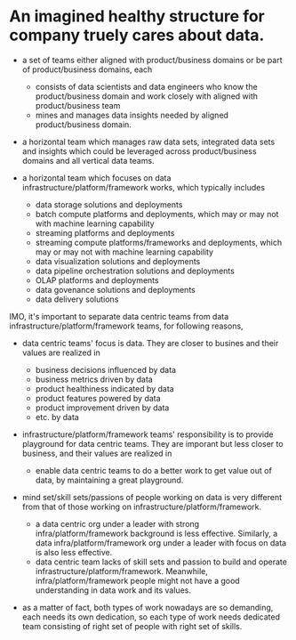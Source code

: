 # An imagined healthy structure for company truely cares about data.

- a set of teams either aligned with product/business domains or be part of product/business domains, each 
  - consists of data scientists and data engineers who know the product/business domain and work closely with aligned with product/business team
  - mines and manages data insights needed by aligned product/business domain.
  
- a horizontal team which manages raw data sets, integrated data sets and insights which could be leveraged across product/business domains and all vertical data teams.
  
- a horizontal team which focuses on data infrastructure/platform/framework works, which typically includes 
  - data storage solutions and deployments
  - batch compute platforms and deployments, which may or may not with machine learning capability
  - streaming platforms and deployments
  - streaming compute platforms/frameworks and deployments, which may or may not with machine learning capability
  - data visualization solutions and deployments
  - data pipeline orchestration solutions and deployments
  - OLAP platforms and deployments
  - data govenance solutions and deployments
  - data delivery solutions
  
IMO, it's important to separate data centric teams from data infrastructure/platform/framework teams, for following reasons,

- data centric teams' focus is data. They are closer to busines and their values are realized in 
  - business decisions influenced by data
  - business metrics driven by data
  - product healthiness indicated by data
  - product features powered by data
  - product improvement driven by data
  - etc. by data
  
- infrastructure/platform/framework teams' responsibility is to provide playground for data centric teams. They are imporant but less closer to business, and their values are realized in
  - enable data centric teams to do a better work to get value out of data, by maintaining a great playground.
  
- mind set/skill sets/passions of people working on data is very different from that of those working on infrastructure/platform/framework. 
  - a data centric org under a leader with strong infra/platform/framework background is less effective. Similarly, a data infra/platform/framework org under a leader with focus on data is also less effective.
  - data centric team lacks of skill sets and passion to build and operate infrastructure/platform/framework. Meanwhile, infra/platform/framework people might not have a good understanding in data work and its values. 
  
- as a matter of fact, both types of work nowadays are so demanding, each needs its own dedication, so each type of work needs dedicated team consisting of right set of people with right set of skills.
